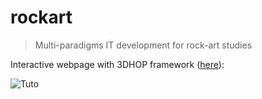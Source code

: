 # rockart
> Multi-paradigms IT development for rock-art studies

Interactive webpage with 3DHOP framework ([here](https://zoometh.github.io/rockart/)):


![Tuto](https://zoometh.github.io/rockart/www/tuto.gif)
